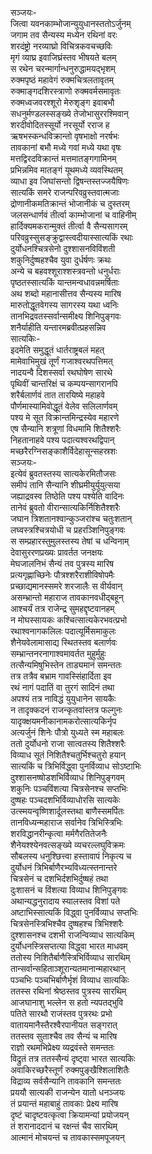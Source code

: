 सञ्जयः-  
जित्वा यवनकाम्भोजान्युयुधानस्ततोऽर्जुनम्  
जगाम तव सैन्यस्य मध्येन रथिनां वरः  
शरदंष्ट्रो नरव्याघ्रो विचित्रकवचच्छविः  
मृगं व्याघ्र इवाजिघ्रंस्तव भीषयते बलम्  
स रथेन चरन्मार्गान्धनुरुद्धामयद्भृशम्  
रुक्मपृष्ठं महावेगं रुक्मचित्रलतावृतम्  
रुक्माङ्गदशिरस्त्राणो रुक्मवर्मसमावृतः  
रुक्मध्वजवरश्शूरो मेरुशृङ्ग इवाबभौ  
सधनुर्मण्डलस्सङ्ख्ये तेजोभासुररश्मिवान्  
शरदीवोदितस्सूर्यो नरसूर्यो रराज ह  
ऋषभस्कन्धविक्रान्तो वृषभाक्षो नरर्षभः  
तावकानां बभौ मध्ये गवां मध्ये यथा वृषः  
मत्तद्विरदविक्रान्तं मत्तमातङ्गगामिनम्  
प्रभिन्नमिव मातङ्गं यूथमध्ये व्यवस्थितम्  
व्याधा इव जिघांसन्तो द्विषन्तस्तज्जयैषिणः  
सात्यकिं समरे राजन्परिवव्रुस्तवात्मजाः  
द्रोणानीकमतिक्रान्तं भोजानीकं च दुस्तरम्  
जलसन्धार्णवं तीर्त्वा काम्भोजानां च वाहिनीम्  
हार्दिक्यमकरान्मुक्तं तीर्त्वा वै सैन्यसागरम्  
परिवव्रुस्सुसङ्क्रुद्वास्त्वदीयास्सात्यकिं रथाः  
दुर्योधनश्चित्रसेनो दुश्शासनविविंशती  
शकुनिर्दुष्षहश्चैव युवा दुर्धर्षणः क्रथः  
अन्ये च बहवश्शूराश्शस्त्रवन्तो धनुर्धराः  
पृष्ठतस्सात्यकिं यान्तमन्वधावन्नमर्षिताः  
अथ शब्दो महानासीत्तव सैन्यस्य मारिष  
मारुतोद्धूतवेगस्य सागरस्य यथा ध्वनिः  
तानभिद्रवतस्सर्वान्समीक्ष्य शिनिपुङ्गवः  
शनैर्याहीति यन्तारमब्रवीत्प्रहसन्निव  
सात्यकिः-  
इदमेति समुद्धूतं धार्तराष्ट्रबलं महत्  
मामेवाभिमुखं तूर्णं गजाश्वरथपत्तिमत्  
नादयन्वै दिशस्सर्वा रथघोषेण सारथे  
पृथिवीं चान्तरिक्षं च कम्पयन्सागरानपि  
शरैर्बलार्णवं तात तारयिष्ये महाहवे  
पौर्णमास्यामिवोद्धूतं वेलेव सलिलार्णवम्  
पश्य मे सूत विक्रान्तमिन्द्रस्येव महारणे  
एष सैन्यानि शत्रूणां विधमामि शितैश्शरैः  
निहतानाहवे पश्य पदात्यश्वरथद्विपान्  
मच्छरैरग्निसङ्काशैर्विदेहासून्सहस्रशः  
सञ्जयः-  
इत्येवं ब्रुवतस्तस्य सात्यकेरमितौजसः  
समीपं तानि सैन्यानि शीघ्रमीयुर्युयुत्सया  
जह्याद्रवस्व तिष्ठेति पश्य पश्येति वादिनः  
तानेवं ब्रुवतो वीरान्सात्यकिर्निशितैश्शरैः  
जघान त्रिशतानश्वान्कुञ्जरांश्च चतुःशतान्  
लघ्वस्त्रश्चित्रयोधी च प्रहरञ्शिनिपुङ्गवः  
स सम्प्रहारस्तुमुलस्तस्य तेषां च धन्विनाम्  
देवासुररणप्रख्यः प्रावर्तत जनक्षयः  
मेघजालनिभं सैन्यं तव पुत्रस्य मारिष  
प्रत्यगृह्णाच्छिनेः पौत्रश्शरैराशीविषोपमैः  
प्रच्छाद्यमानस्समरे शरजालैः स वीर्यवान्  
असम्भ्रान्तो महाराज तावकानवधीद्बहून्  
आश्चर्यं तत्र राजेन्द्र सुमहद्दृष्टवानहम्  
न मोघस्सायकः कश्चित्सात्यकेरभवत्प्रभो  
रथाश्वनागकलिलः पदात्यूर्मिसमाकुलः  
शैनेयवेलामासाद्य स्थितस्तव बलार्णवः  
सम्भ्रान्तनरनागाश्वमावर्तत मुहुर्मुहुः  
तत्सैन्यमिषुभिस्तेन ताड्यमानं समन्ततः  
तत्र तत्रैव बभ्राम गावस्सिंहार्दिता इव  
रथं नागं पदातिं वा तुरगं सादिनं तथा  
अपश्यं तत्र नाविद्धं युयुधानेन सायकैः  
न तादृक्कदनं राजन्कृतवांस्तत्र फल्गुनः  
यादृक्क्षयमनीकानामकरोत्सात्यकिर्नृप  
अत्यर्जुनं शिनेः पौत्रो युध्यते स्म महाबलः  
ततो दुर्योधनो राजा सात्वतस्य शितैश्शरैः  
विव्याध सूतं निशितैश्चतुर्भिश्चतुरो हयान्  
सात्यकिं च त्रिभिर्विद्ध्वा पुनर्विव्याध सोऽष्टाभिः  
दुश्शासनष्षोडशभिर्विव्याध शिनिपुङ्गवम्  
शकुनिः पञ्चविंशत्या चित्रसेनश्च सप्तभिः  
दुष्षहः पञ्चदशभिर्विव्याधोरसि सात्यकेः  
उत्स्मयन्वृष्णिशार्दूलस्तथा बाणैस्समर्पितः  
तानविध्यन्महाराज सर्वानेव त्रिभिस्त्रिभिः  
शरविद्धानरीन्कृत्वा मर्मगैरतितेजनैः  
शैनेयश्श्येनवत्सङ्ख्ये व्यचरल्लघुविक्रमः  
सौबलस्य धनुश्छित्त्वा हस्तावापं निकृत्य च  
दुर्योधनं त्रिभिर्बाणैरभ्यविध्यत्स्तनान्तरे  
चित्रसेनं च दशभिर्दशभिर्दुष्षहं तथा  
दुःशासनं च विंशत्या विव्याध शिनिपुङ्गवः  
अथान्यद्धनुरादाय स्यालस्तव विशां पते  
अष्टाभिस्सात्यकिं विद्ध्वा पुनर्विव्याध सप्तभिः  
चित्रसेनस्त्रिभिश्चैव दुष्षहश्च त्रिभिश्शरैः  
दुश्शासनश्च दशभी राजन्विव्याध सात्यकिम्  
दुर्योधनस्त्रिसप्तत्या विद्ध्वा भारत माधवम्  
ततोस्य निशितैर्बाणैस्त्रिभिर्विव्याध सारथिम्  
तान्सर्वान्सहिताञ्शूरान्यतमानान्महारथान्  
पञ्चभिः पञ्चभिर्बाणैर्भृशं विव्याध सात्यकिः  
ततस्स रथिनां श्रेष्ठस्तव पुत्रस्य सारथिम्  
आजघानाशु भल्लेन स हतो न्यपतद्भुवि  
पतिते सारथौ राजंस्तव पुत्ररथः प्रभो  
वातायमानैस्तैरश्वैरपानीयत सङ्गरात्  
ततस्तव सुताश्चैव तव सैन्यं च मारिष  
राज्ञो रथमभिप्रेक्ष्य व्यद्रवंस्ते समन्ततः  
विद्रुतं तत्र ततस्सैन्यं दृष्ट्वा भारत सात्यकिः  
अवाकिरच्छरैस्तूर्णं रुक्मपुङ्खैश्शिलाशितैः  
विद्राव्य सर्वसैन्यानि तावकानि समन्ततः  
प्रययौ सात्यकी राजन्येन यातो धनञ्जयः  
तं प्रयान्तं महाबाहुं तावकाः प्रेक्ष्य मारिष  
दृष्टं चादृष्टवत्कृत्वा क्रियामन्यां प्रयोजयन्  
तं शरानाददानं च रक्षन्तं चैव सारथिम्  
आत्मानं मोचयन्तं च तावकास्समपूजयन्   

